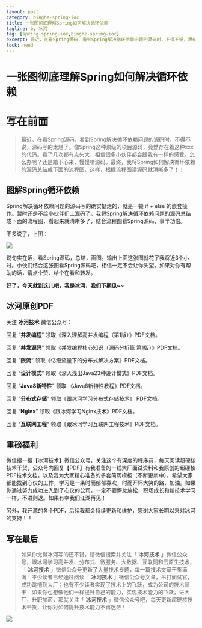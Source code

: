 ```yaml
---
layout: post
category: binghe-spring-ioc
title: 一张图彻底理解Spring如何解决循环依赖
tagline: by 冰河
tag: [spring.spring-ioc,binghe-spring-ioc]
excerpt: 最近，在看Spring源码，看到Spring解决循环依赖问题的源码时，不得不说，源码写的太烂了。像Spring这种顶级的项目源码，竟然存在着这种xxx的代码。看了几次都有点头大，相信很多小伙伴都会跟我有一样的感受。怎么办呢？还是踏下心来，慢慢啃源码。最终，我将Spring如何解决循环依赖的源码总结成下面的流程图，这样，根据流程图读源码就清晰多了！！
lock: need
---
```



# 一张图彻底理解Spring如何解决循环依赖

# 写在前面

> 最近，在看Spring源码，看到Spring解决循环依赖问题的源码时，不得不说，源码写的太烂了。像Spring这种顶级的项目源码，竟然存在着这种xxx的代码。看了几次都有点头大，相信很多小伙伴都会跟我有一样的感受。怎么办呢？还是踏下心来，慢慢啃源码。最终，我将Spring如何解决循环依赖的源码总结成下面的流程图，这样，根据流程图读源码就清晰多了！！

## 图解Spring循环依赖

Spring解决循环依赖问题的源码写的确实挺烂的，就是一顿 if + else 的嵌套操作。暂时还是不给小伙伴们上源码了。我将Spring解决循环依赖问题的源码总结成下面的流程图，看起来就清晰多了，结合流程图看Spring源码，事半功倍。

不多说了，上图：

![](https://img-blog.csdnimg.cn/20201127004404830.jpg)


说句实在话，看Spring源码，总结，画图。输出上面这张图就花了我将近3个小时。小伙们结合这张图看Spring源码吧，相信一定不会让你失望。如果对你有帮助的话，请点个赞、给个在看和转发。

**好了，今天就到这儿吧，我是冰河，我们下期见~~**

## 冰河原创PDF

关注 **冰河技术** 微信公众号：

回复 “**并发编程**” 领取《深入理解高并发编程（第1版）》PDF文档。

回复 “**并发源码**” 领取《并发编程核心知识（源码分析篇 第1版）》PDF文档。

回复 ”**限流**“ 领取《亿级流量下的分布式解决方案》PDF文档。

回复 “**设计模式**” 领取《深入浅出Java23种设计模式》PDF文档。

回复 “**Java8新特性**” 领取 《Java8新特性教程》PDF文档。

回复 “**分布式存储**” 领取《跟冰河学习分布式存储技术》 PDF文档。

回复 “**Nginx**” 领取《跟冰河学习Nginx技术》PDF文档。

回复 “**互联网工程**” 领取《跟冰河学习互联网工程技术》PDF文档。

## 重磅福利

微信搜一搜【冰河技术】微信公众号，关注这个有深度的程序员，每天阅读超硬核技术干货，公众号内回复【PDF】有我准备的一线大厂面试资料和我原创的超硬核PDF技术文档，以及我为大家精心准备的多套简历模板（不断更新中），希望大家都能找到心仪的工作，学习是一条时而郁郁寡欢，时而开怀大笑的路，加油。如果你通过努力成功进入到了心仪的公司，一定不要懈怠放松，职场成长和新技术学习一样，不进则退。如果有幸我们江湖再见！       

另外，我开源的各个PDF，后续我都会持续更新和维护，感谢大家长期以来对冰河的支持！！

## 写在最后

> 如果你觉得冰河写的还不错，请微信搜索并关注「 **冰河技术** 」微信公众号，跟冰河学习高并发、分布式、微服务、大数据、互联网和云原生技术，「 **冰河技术** 」微信公众号更新了大量技术专题，每一篇技术文章干货满满！不少读者已经通过阅读「 **冰河技术** 」微信公众号文章，吊打面试官，成功跳槽到大厂；也有不少读者实现了技术上的飞跃，成为公司的技术骨干！如果你也想像他们一样提升自己的能力，实现技术能力的飞跃，进大厂，升职加薪，那就关注「 **冰河技术** 」微信公众号吧，每天更新超硬核技术干货，让你对如何提升技术能力不再迷茫！


![](https://img-blog.csdnimg.cn/20200906013715889.png)